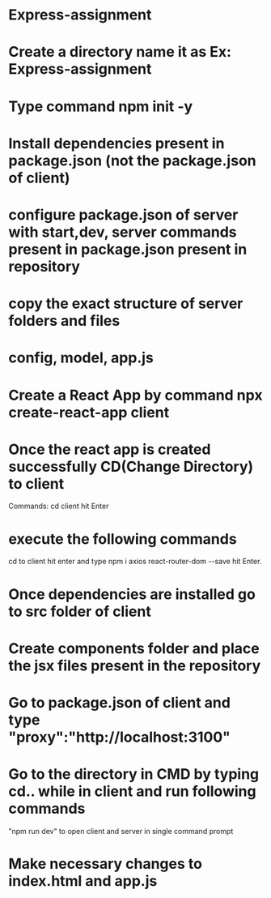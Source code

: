 # Express-assignment
# Create a directory name it as Ex: Express-assignment

# Type command npm init -y
# Install dependencies present in package.json (not the package.json of client)

# configure package.json of server with start,dev, server commands present in package.json present in repository

# copy the exact structure of server folders and files

# config, model, app.js

# Create a React App by command npx create-react-app client

# Once the react app is created successfully CD(Change Directory) to client

Commands:
cd client hit Enter

#  execute the following commands

cd to client hit enter and type npm i axios react-router-dom --save hit Enter.

# Once dependencies are installed go to src folder of client

# Create components folder and place the jsx files present in the repository

# Go to package.json of client and type "proxy":"http://localhost:3100"

# Go to the directory in CMD by typing cd.. while in client and run following commands
 "npm run dev" to open client and server in single command prompt
 

# Make necessary changes to index.html and app.js




